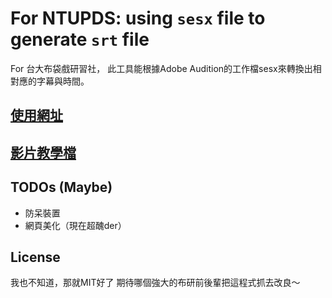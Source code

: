 # For NTUPDS: using `sesx` file to generate `srt` file

For 台大布袋戲研習社，
此工具能根據Adobe Audition的工作檔sesx來轉換出相對應的字幕與時間。

## [使用網址](http://erwaiyang.github.io/sesx-to-srt-for-NTUPDS/)

## [影片教學檔](https://www.youtube.com/watch?v=0y0qWKRhdEU&list=PLzjhelL10GQ2xiw2_5dr-wHcb0c2McjMV&index=1)

## TODOs (Maybe)
- 防呆裝置
- 網頁美化（現在超醜der）

## License
我也不知道，那就MIT好了
期待哪個強大的布研前後輩把這程式抓去改良～
